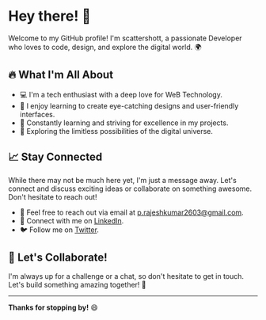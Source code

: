# Hey there! 👋

Welcome to my GitHub profile! I'm scattershott, a passionate Developer who loves to code, design, and explore the digital world. 🌍

## 🔥 What I'm All About

- 💻 I'm a tech enthusiast with a deep love for WeB Technology.
- 🎨 I enjoy learning to create eye-catching designs and user-friendly interfaces.
- 🚀 Constantly learning and striving for excellence in my projects.
- 🌟 Exploring the limitless possibilities of the digital universe.

## 📈 Stay Connected

While there may not be much here yet, I'm just a message away. Let's connect and discuss exciting ideas or collaborate on something awesome. Don't hesitate to reach out!

- 📧 Feel free to reach out via email at p.rajeshkumar2603@gmail.com.
- 💬 Connect with me on [LinkedIn](https://www.linkedin.com/in/rajesh-kumar-pradhan04/).
- 🐦 Follow me on [Twitter](https://twitter.com/scattershott_xx).

## 🌟 Let's Collaborate!

I'm always up for a challenge or a chat, so don't hesitate to get in touch. Let's build something amazing together! 💪

---

**Thanks for stopping by!** 😄
